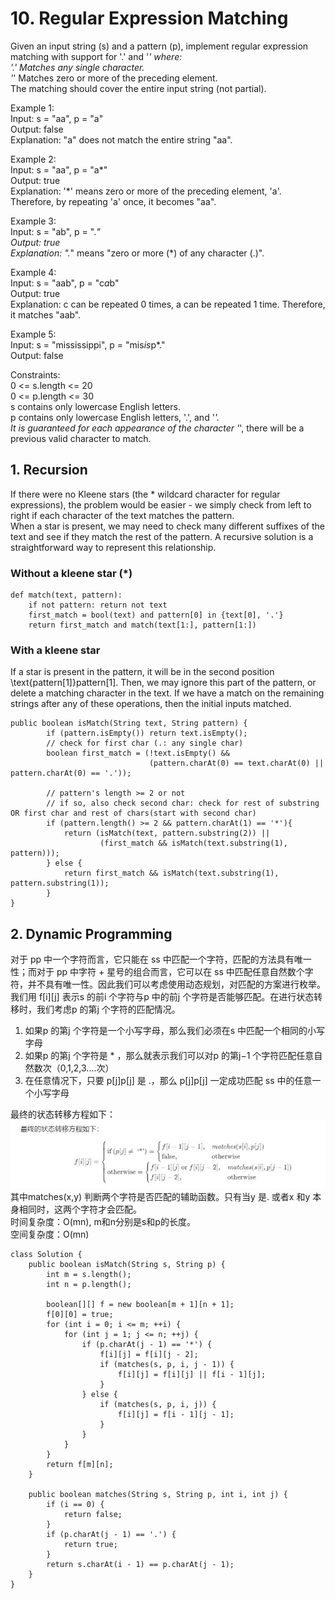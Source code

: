 # 10. Regular Expression Matching     
Given an input string (s) and a pattern (p), implement regular expression matching with support for '.' and '*' where:     
'.' Matches any single character.           
'*' Matches zero or more of the preceding element.        
The matching should cover the entire input string (not partial).      

Example 1:    
Input: s = "aa", p = "a"    
Output: false     
Explanation: "a" does not match the entire string "aa".     

Example 2:    
Input: s = "aa", p = "a*"    
Output: true    
Explanation: '*' means zero or more of the preceding element, 'a'. Therefore, by repeating 'a' once, it becomes "aa".     

Example 3:    
Input: s = "ab", p = ".*"    
Output: true     
Explanation: ".*" means "zero or more (*) of any character (.)".     

Example 4:     
Input: s = "aab", p = "c*a*b"    
Output: true     
Explanation: c can be repeated 0 times, a can be repeated 1 time. Therefore, it matches "aab".    

Example 5:     
Input: s = "mississippi", p = "mis*is*p*."     
Output: false     

Constraints:     
0 <= s.length <= 20    
0 <= p.length <= 30    
s contains only lowercase English letters.    
p contains only lowercase English letters, '.', and '*'.    
It is guaranteed for each appearance of the character '*', there will be a previous valid character to match.     

## 1. Recursion    
If there were no Kleene stars (the * wildcard character for regular expressions), the problem would be easier - we simply check from left to right if each character of the text matches the pattern.     
When a star is present, we may need to check many different suffixes of the text and see if they match the rest of the pattern. A recursive solution is a straightforward way to represent this relationship.     
### Without a kleene star (*)
```
def match(text, pattern):
    if not pattern: return not text
    first_match = bool(text) and pattern[0] in {text[0], '.'}
    return first_match and match(text[1:], pattern[1:])
```

### With a kleene star     
If a star is present in the pattern, it will be in the second position \text{pattern[1]}pattern[1]. Then, we may ignore this part of the pattern, or delete a matching character in the text. If we have a match on the remaining strings after any of these operations, then the initial inputs matched.      
```
public boolean isMatch(String text, String pattern) {
        if (pattern.isEmpty()) return text.isEmpty();
        // check for first char (.: any single char)   
        boolean first_match = (!text.isEmpty() &&
                               (pattern.charAt(0) == text.charAt(0) || pattern.charAt(0) == '.'));

        // pattern's length >= 2 or not
        // if so, also check second char: check for rest of substring OR first char and rest of chars(start with second char)    
        if (pattern.length() >= 2 && pattern.charAt(1) == '*'){
            return (isMatch(text, pattern.substring(2)) ||
                    (first_match && isMatch(text.substring(1), pattern)));
        } else {
            return first_match && isMatch(text.substring(1), pattern.substring(1));
        }
}
```

## 2. Dynamic Programming     
对于 pp 中一个字符而言，它只能在 ss 中匹配一个字符，匹配的方法具有唯一性；而对于 pp 中字符 + 星号的组合而言，它可以在 ss 中匹配任意自然数个字符，并不具有唯一性。因此我们可以考虑使用动态规划，对匹配的方案进行枚举。        
我们用 f[i][j] 表示s 的前i 个字符与p 中的前j 个字符是否能够匹配。在进行状态转移时，我们考虑p 的第j 个字符的匹配情况。      
1. 如果p 的第j 个字符是一个小写字母，那么我们必须在s 中匹配一个相同的小写字母         
2. 如果p 的第j 个字符是 * ，那么就表示我们可以对p 的第j−1 个字符匹配任意自然数次（0,1,2,3....次）       
3. 在任意情况下，只要 p[j]p[j] 是 .，那么 p[j]p[j] 一定成功匹配 ss 中的任意一个小写字母          

最终的状态转移方程如下：     
![dp0](https://github.com/zhou-1/Algorithm/blob/master/LeetCodeReview/DP/imgs/dp0.JPG)     
其中matches(x,y) 判断两个字符是否匹配的辅助函数。只有当y 是. 或者x 和y 本身相同时，这两个字符才会匹配。      
时间复杂度：O(mn), m和n分别是s和p的长度。        
空间复杂度：O(mn)
```
class Solution {
    public boolean isMatch(String s, String p) {
        int m = s.length();
        int n = p.length();

        boolean[][] f = new boolean[m + 1][n + 1];
        f[0][0] = true;
        for (int i = 0; i <= m; ++i) {
            for (int j = 1; j <= n; ++j) {
                if (p.charAt(j - 1) == '*') {
                    f[i][j] = f[i][j - 2];
                    if (matches(s, p, i, j - 1)) {
                        f[i][j] = f[i][j] || f[i - 1][j];
                    }
                } else {
                    if (matches(s, p, i, j)) {
                        f[i][j] = f[i - 1][j - 1];
                    }
                }
            }
        }
        return f[m][n];
    }

    public boolean matches(String s, String p, int i, int j) {
        if (i == 0) {
            return false;
        }
        if (p.charAt(j - 1) == '.') {
            return true;
        }
        return s.charAt(i - 1) == p.charAt(j - 1);
    }
}
```






















